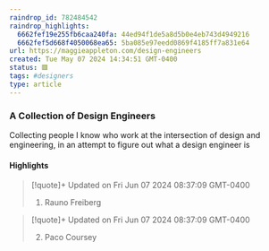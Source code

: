 ```yaml
---
raindrop_id: 782484542
raindrop_highlights:
  6662fef19e255fb6caa240fa: 44ed94f1de5a8d5b0e4eb743d4949216
  6662fef5d668f4050068ea65: 5ba085e97eedd0869f4185ff7a831e64
url: https://maggieappleton.com/design-engineers
created: Tue May 07 2024 14:34:51 GMT-0400
status: 🟥
tags: #designers
type: article
---
```



### A Collection of Design Engineers

Collecting people I know who work at the intersection of design and engineering, in an attempt to figure out what a design engineer is

#### Highlights

> [!quote]+ Updated on Fri Jun 07 2024 08:37:09 GMT-0400
>
> 1. Rauno Freiberg

> [!quote]+ Updated on Fri Jun 07 2024 08:37:09 GMT-0400
>
> 2. Paco Coursey
